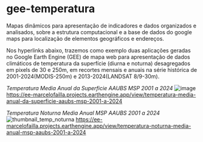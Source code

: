 # gee-temperatura

Mapas dinâmicos para apresentação de indicadores e dados organizados e analisados, sobre a estrutura computacional e a base de dados do google maps para localização de elementos geográficos e endereços.

Nos hyperlinks abaixo, trazemos como exemplo duas aplicações geradas no Google Earth Engine (GEE) de mapa web para apresentação de dados climáticos de temperatura da superfície (diurna e noturna) desagregados em pixels de 30 e 250m, em recortes mensais e anuais na série histórica de 2001-2024(MODIS-250m) e 2013-2024(LANDSAT 8/9-30m).


*Temperatura Media Anual da Superficie AAUBS MSP 2001 a 2024*
![image](https://github.com/user-attachments/assets/b883dce8-af57-439d-9222-4198119aeb16)
https://ee-marcelofailla.projects.earthengine.app/view/temperatura-media-anual-da-superficie-aaubs-msp-2001-a-2024



*Temperatura Noturna Media Anual MSP AAUBS 2001 a 2024*
![thumbnail_temp_noturna](https://github.com/user-attachments/assets/55681981-c34c-4e8e-bf2f-0a838408eea8)
https://ee-marcelofailla.projects.earthengine.app/view/temperatura-noturna-media-anual-msp-aaubs-2001-a-2024
